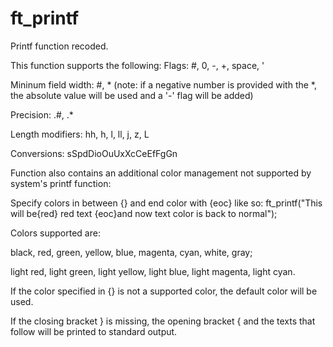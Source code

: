 # ft_printf
Printf function recoded.

This function supports the following:
Flags: #, 0, -, +, space, '

Mininum field width: #, * (note: if a negative number is provided with the *, the absolute value will be used and a '-' flag will be added)

Precision: .#, .*

Length modifiers: hh, h, l, ll, j, z, L

Conversions: sSpdDioOuUxXcCeEfFgGn

Function also contains an additional color management not supported by system's printf function:

Specify colors in between {} and end color with {eoc} like so: ft_printf("This will be{red} red text {eoc}and now text color is back to normal");

Colors supported are:

black, red, green, yellow, blue, magenta, cyan, white, gray;

light red, light green, light yellow, light blue, light magenta, light cyan.

If the color specified in {} is not a supported color, the default color will be used.

If the closing bracket } is missing, the opening bracket { and the texts that follow will be printed to standard output. 
